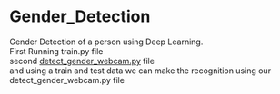 # Gender_Detection
Gender Detection of a person using Deep Learning.<br>
First Running train.py file<br>
second <a href="https://github.com/RishavMishraRM/Gender_Detection/blob/main/detect_gender_webcam.py">detect_gender_webcam.py</a> file<br>
and using a train and test data we can make the recognition using our detect_gender_webcam.py file
